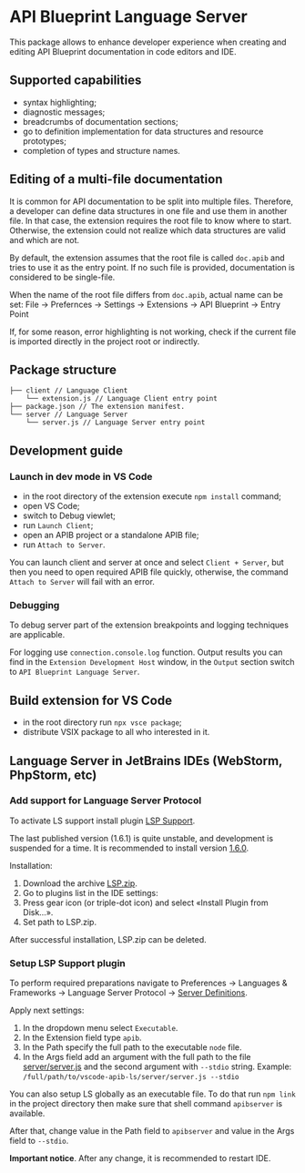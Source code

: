 # API Blueprint Language Server

This package allows to enhance developer experience when creating and editing API Blueprint documentation
in code editors and IDE.

## Supported capabilities

* syntax highlighting;
* diagnostic messages;
* breadcrumbs of documentation sections;
* go to definition implementation for data structures and resource prototypes;
* completion of types and structure names.

## Editing of a multi-file documentation

It is common for API documentation to be split into multiple files. Therefore, a developer can define data structures
in one file and use them in another file. In that case, the extension requires the root file to know where to start.
Otherwise, the extension could not realize which data structures are valid and which are not.

By default, the extension assumes that the root file is called `doc.apib` and tries to use it as the entry point.
If no such file is provided, documentation is considered to be single-file.

When the name of the root file differs from `doc.apib`, actual name can be set:
File -> Prefernces -> Settings -> Extensions -> API Blueprint -> Entry Point

If, for some reason, error highlighting is not working, check if the current file is imported directly
in the project root or indirectly.

## Package structure

```text
├── client // Language Client
    └── extension.js // Language Client entry point
├── package.json // The extension manifest.
└── server // Language Server
    └── server.js // Language Server entry point
```

## Development guide

### Launch in dev mode in VS Code

* in the root directory of the extension execute `npm install` command;
* open VS Code;
* switch to Debug viewlet;
* run `Launch Client`;
* open an APIB project or a standalone APIB file;
* run `Attach to Server`.

You can launch client and server at once and select `Client + Server`, but then you need to open required APIB file
quickly, otherwise, the command `Attach to Server` will fail with an error.

### Debugging

To debug server part of the extension breakpoints and logging techniques are applicable.

For logging use `connection.console.log` function. Output results you can find in the `Extension Development Host`
window, in the `Output` section switch to `API Blueprint Language Server`.

## Build extension for VS Code

* in the root directory run `npx vsce package`;
* distribute VSIX package to all who interested in it.

## Language Server in JetBrains IDEs (WebStorm, PhpStorm, etc)

### Add support for Language Server Protocol

To activate LS support install plugin [LSP Support](https://plugins.jetbrains.com/plugin/10209-lsp-support).

The last published version (1.6.1) is quite unstable, and development is suspended for a time.
It is recommended to install version [1.6.0](https://github.com/gtache/intellij-lsp/releases/tag/v1.6.0).

Installation:

1. Download the archive
   [LSP.zip](https://github.com/gtache/intellij-lsp/releases/download/v1.6.0/LSP.zip).
2. Go to plugins list in the IDE settings:
3. Press gear icon (or triple-dot icon) and select «Install Plugin from Disk…».
4. Set path to LSP.zip.

After successful installation, LSP.zip can be deleted.

### Setup LSP Support plugin

To perform required preparations navigate to Preferences → Languages & Frameworks → Language Server Protocol →
[Server Definitions](jetbrains://WebStorm/settings?name=Languages+%26+Frameworks--Language+Server+Protocol--Server+Definitions).

Apply next settings:

1. In the dropdown menu select `Executable`.
2. In the Extension field type `apib`.
3. In the Path specify the full path to the executable `node` file.
4. In the Args field add an argument with the full path to the file [server/server.js](./server/server.js)
   and the second argument with `--stdio` string. Example: `/full/path/to/vscode-apib-ls/server/server.js --stdio`

You can also setup LS globally as an executable file. To do that run `npm link` in the project directory
then make sure that shell command `apibserver` is available.

After that, change value in the Path field to `apibserver` and value in the Args field to `--stdio`.

**Important notice**. After any change, it is recommended to restart IDE.
